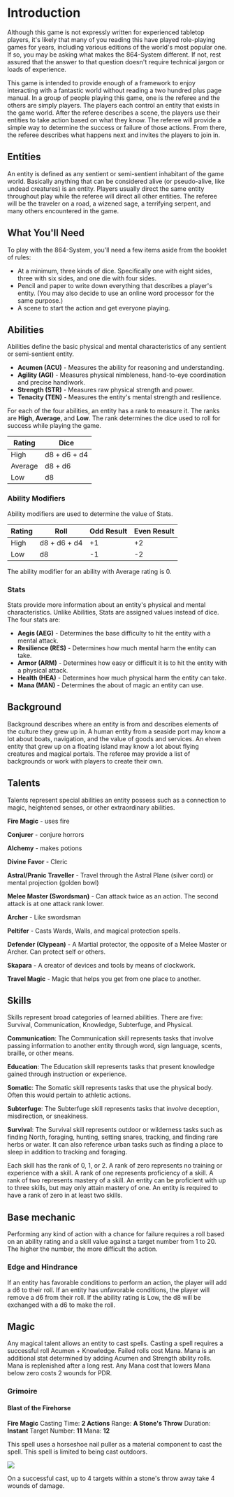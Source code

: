 # Introduction

Although this game is not expressly written for experienced tabletop players, it's likely that many of you reading this have played role-playing games for years, including various editions of the world's most popular one. If so, you may be asking what makes the 864-System different. If not, rest assured that the answer to that question doesn't require technical jargon or loads of experience. 

This game is intended to provide enough of a framework to enjoy interacting with a fantastic world without reading a two hundred plus page manual. In a group of people playing this game, one is the referee and the others are simply players. The players each control an entity that exists in the game world. After the referee describes a scene, the players use their entities to take action based on what they know. The referee will provide a simple way to determine the success or failure of those actions. From there, the referee describes what happens next and invites the players to join in.

## Entities

An entity is defined as any sentient or semi-sentient inhabitant of the game world. Basically anything that can be considered alive (or pseudo-alive, like undead creatures) is an entity. Players usually direct the same entity throughout play while the referee will direct all other entities. The referee will be the traveler on a road, a wizened sage, a terrifying serpent, and many others encountered in the game.

## What You'll Need

To play with the 864-System, you'll need a few items aside from the booklet of rules:

* At a minimum, three kinds of dice. Specifically one with eight sides, three with six sides, and one die with four sides.
* Pencil and paper to write down everything that describes a player's entity. (You may also decide to use an online word processor for the same purpose.)
* A scene to start the action and get everyone playing.

## Abilities

Abilities define the basic physical and mental characteristics of any sentient or semi-sentient entity. 

- **Acumen (ACU)** - Measures the ability for reasoning and understanding.
- **Agility (AGI)** - Measures physical nimbleness, hand-to-eye coordination and precise handiwork.
- **Strength (STR)** - Measures raw physical strength and power.
- **Tenacity (TEN)** - Measures the entity's mental strength and resilience.

For each of the four abilities, an entity has a rank to measure it. The ranks are **High**, **Average**, and **Low**. The rank determines the dice used to roll for success while playing the game. 

| Rating  | Dice         |
| ------- | ------------ |
| High    | d8 + d6 + d4 |
| Average | d8 + d6      |
| Low     | d8           |

### Ability Modifiers

Ability modifiers are used to determine the value of Stats. 

| Rating | Roll         | Odd Result | Even Result |
| ------ | ------------ | ---------- | ----------- |
| High   | d8 + d6 + d4 | +1         | +2          |
| Low    | d8           | -1         | -2          |

The ability modifier for an ability with Average rating is 0.

### Stats

Stats provide more information about an entity's physical and mental characteristics. Unlike Abilities, Stats are assigned values instead of dice. The four stats are:

- **Aegis (AEG)** - Determines the base difficulty to hit the entity with a mental attack.
- **Resilience (RES)** - Determines how much mental harm the entity can take.
- **Armor (ARM)** - Determines how easy or difficult it is to hit the entity with a physical attack.
- **Health (HEA)** - Determines how much physical harm the entity can take. 
- **Mana (MAN)** - Determines the about of magic an entity can use.

## Background

Background describes where an entity is from and describes elements of the culture they grew up in. A human entity from a seaside port may know a lot about boats, navigation, and the value of goods and services. An elven entity that grew up on a floating island may know a lot about flying creatures and magical portals. The referee may provide a list of backgrounds or work with players to create their own.

## Talents

Talents represent special abilities an entity possess such as a connection to magic, heightened senses, or other extraordinary abilities.

**Fire Magic** - uses fire

**Conjurer** - conjure horrors

**Alchemy** - makes potions

**Divine Favor** - Cleric

**Astral/Pranic Traveller** - Travel through the Astral Plane (silver cord) or mental projection (golden bowl)

**Melee Master (Swordsman)** - Can attack twice as an action. The second attack is at one attack rank lower.

**Archer** - Like swordsman

**Peltifer** - Casts Wards, Walls, and magical protection spells.

**Defender (Clypean)** - A Martial protector, the opposite of a Melee Master or Archer. Can protect self or others.

**Skapara** - A creator of devices and tools by means of clockwork.

**Travel Magic** - Magic that helps you get from one place to another.

## Skills

Skills represent broad categories of learned abilities. There are five: Survival, Communication, Knowledge, Subterfuge, and Physical. 

**Communication**: The Communication skill represents tasks that involve passing information to another entity through word, sign language, scents, braille, or other means.

**Education**: The Education skill represents tasks that present knowledge gained through instruction or experience.

**Somatic**: The Somatic skill represents tasks that use the physical body. Often this would pertain to athletic actions.

**Subterfuge**: The Subterfuge skill represents tasks that involve deception, misdirection, or sneakiness.

**Survival**: The Survival skill represents outdoor or wilderness tasks such as finding North, foraging, hunting, setting snares, tracking, and finding rare herbs or water. It can also reference urban tasks such as finding a place to sleep in addition to tracking and foraging.

Each skill has the rank of 0, 1, or 2. A rank of zero represents no training or experience with a skill. A rank of one represents proficiency of a skill. A rank of two represents mastery of a skill. An entity can be proficient with up to three skills, but may only attain mastery of one. An entity is required to have a rank of zero in at least two skills.

## Base mechanic

Performing any kind of action with a chance for failure requires a roll based on an ability rating and a skill value against a target number from 1 to 20. The higher the number, the more difficult the action.

### Edge and Hindrance

If an entity has favorable conditions to perform an action, the player will add a d6 to their roll. If an entity has unfavorable conditions, the player will remove a d6 from their roll. If the ability rating is Low, the d8 will be exchanged with a d6 to make the roll.

## Magic

Any magical talent allows an entity to cast spells. Casting a spell requires a successful roll Acumen + Knowledge. Failed rolls cost Mana. Mana is an additional stat determined by adding Acumen and Strength ability rolls. Mana is replenished after a long rest. Any Mana cost that lowers Mana below zero costs 2 wounds for PDR. 

### Grimoire

#### Blast of the Firehorse

**Fire Magic**
Casting Time: **2 Actions**
Range: **A Stone's Throw**
Duration: **Instant**
Target Number: **11**
Mana: **12**

This spell uses a horseshoe nail puller as a material component to cast the spell. This spell is limited to being cast outdoors.

![](https://www.valleyvet.com/group_images/26187_A.jpg)

On a successful cast, up to 4 targets within a stone's throw away take 4 wounds of damage.